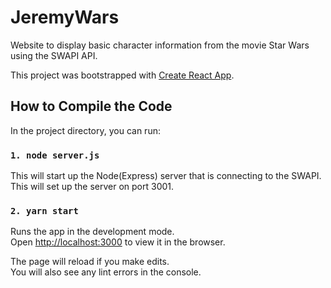 # JeremyWars
Website to display basic character information from the movie Star Wars using the SWAPI API. 

This project was bootstrapped with [Create React App](https://github.com/facebook/create-react-app).

## How to Compile the Code

In the project directory, you can run:

### `1. node server.js`

This will start up the Node(Express) server that is connecting to the SWAPI. This will set up the server on port 3001.

### `2. yarn start`

Runs the app in the development mode.<br />
Open [http://localhost:3000](http://localhost:3000) to view it in the browser.

The page will reload if you make edits.<br />
You will also see any lint errors in the console.

